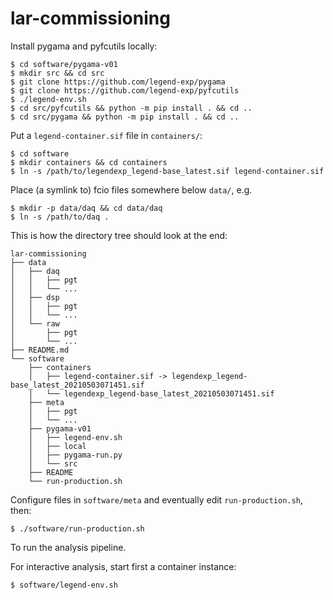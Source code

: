 # lar-commissioning

Install pygama and pyfcutils locally:
```console
$ cd software/pygama-v01
$ mkdir src && cd src
$ git clone https://github.com/legend-exp/pygama
$ git clone https://github.com/legend-exp/pyfcutils
$ ./legend-env.sh
$ cd src/pyfcutils && python -m pip install . && cd ..
$ cd src/pygama && python -m pip install . && cd ..
```

Put a `legend-container.sif` file in `containers/`:
```console
$ cd software
$ mkdir containers && cd containers
$ ln -s /path/to/legendexp_legend-base_latest.sif legend-container.sif
```

Place (a symlink to) fcio files somewhere below `data/`, e.g.
```console
$ mkdir -p data/daq && cd data/daq
$ ln -s /path/to/daq .
```

This is how the directory tree should look at the end:
```
lar-commissioning
├── data
│   ├── daq
│   │   ├── pgt
│   │   └── ...
│   ├── dsp
│   │   ├── pgt
│   │   └── ...
│   └── raw
│       ├── pgt
│       └── ...
├── README.md
└── software
    ├── containers
    │   ├── legend-container.sif -> legendexp_legend-base_latest_20210503071451.sif
    │   └── legendexp_legend-base_latest_20210503071451.sif
    ├── meta
    │   ├── pgt
    │   └── ...
    ├── pygama-v01
    │   ├── legend-env.sh
    │   ├── local
    │   ├── pygama-run.py
    │   └── src
    ├── README
    └── run-production.sh
```

Configure files in `software/meta` and eventually edit `run-production.sh`, then:
```console
$ ./software/run-production.sh
```
To run the analysis pipeline.

For interactive analysis, start first a container instance:
```console
$ software/legend-env.sh
```
